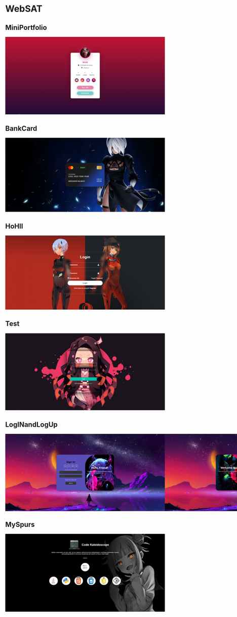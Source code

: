 <h1>WebSAT</h1>

<h2>MiniPortfolio</h2>
<img src="MiniPortfolio/15.png">

<h2>BankCard</h2>
<img src="BankCard/Os.png">

<h2>HoHlI</h2>
<img src="HoHlI/15.png">

<h2>Test</h2>
<img src="Test/15.png">

<h2>LogINandLogUp</h2>
<div style="display: flex;">
    <img src="LogINandLogUp/11.png" style="flex: 1;">
    <img src="LogINandLogUp/12.png" style="flex: 2;">
</div>

<h2>MySpurs</h2>
<img src="MySpurs/Prev.png">
